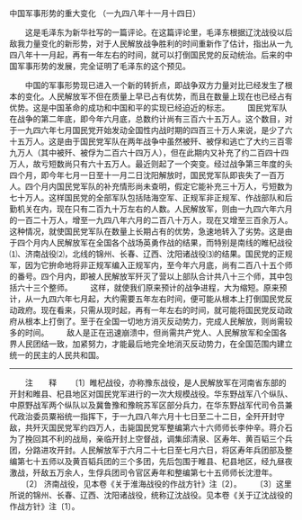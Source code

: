 中国军事形势的重大变化
（一九四八年十一月十四日）

　　这是毛泽东为新华社写的一篇评论。在这篇评论里，毛泽东根据辽沈战役以后敌我力量变化的新形势，对于人民解放战争胜利的时间重新作了估计，指出从一九四八年十一月起，再有一年左右的时间，就可以打倒国民党的反动统治。后来的中国军事形势的发展，完全证明了毛泽东的这个预见。 

　　中国的军事形势现已进入一个新的转折点，即战争双方力量对比已经发生了根本的变化。人民解放军不但在质量上早已占有优势，而且在数量上现在也已经占有优势。这是中国革命的成功和中国和平的实现已经迫近的标志。 
　　国民党军队在战争的第二年底，即今年六月底，总数约计尚有三百六十五万人。这个数目，对于一九四六年七月国民党开始发动全国性内战时期的四百三十万人来说，是少了六十五万人。这是由于国民党军队在两年战争中虽然被歼、被俘和逃亡了大约三百零九万人（其中被歼、被俘为二百六十四万人），但在此期内又补充了约二百四十四万人，故亏短数尚只有六十五万人。最近则起了一个突变。经过战争第三年度的头四个月，即今年七月一日至十一月二日沈阳解放时，国民党军队即丧失了一百万人。四个月内国民党军队的补充情形尚未查明，假定它能补充三十万人，亏短数为七十万人。这样国民党的全部军队包括陆海空军、正规军非正规军、作战部队和后勤机关在内，现在只有二百九十万左右的人数。人民解放军，则由一九四六年六月的一百二十万人，增至一九四八年六月的二百八十万人，现在又增至三百余万人。这种情况，就使国民党军队在数量上长期占有的优势，急速地转入了劣势。这是由于四个月内人民解放军在全国各个战场英勇作战的结果，而特别是南线的睢杞战役⑴、济南战役⑵，北线的锦州、长春、辽西、沈阳诸战役⑶的结果。国民党的正规军，因为它拚命地将非正规军编入正规军内，至今年六月底，尚有二百八十五个师的番号。四个月内，即被人民解放军歼灭了营以上部队合计共八十三个师，其中包括六十三个整师。 
　　这样，就使我们原来预计的战争进程，大为缩短。原来预计，从一九四六年七月起，大约需要五年左右时间，便可能从根本上打倒国民党反动政府。现在看来，只需从现时起，再有一年左右的时间，就可能将国民党反动政府从根本上打倒了。至于在全国一切地方消灭反动势力，完成人民解放，则尚需较多的时间。 
　　敌人是正在迅速崩溃中，但尚需共产党人、人民解放军和全国各界人民团结一致，加紧努力，才能最后地完全地消灭反动势力，在全国范围内建立统一的民主的人民共和国。 


------------------
　　注　　释 
　　〔1〕睢杞战役，亦称豫东战役，是人民解放军在河南省东部的开封和睢县、杞县地区对国民党军进行的一次大规模战役。华东野战军八个纵队、中原野战军两个纵队以及冀鲁豫和豫皖苏军区部分兵力，在华东野战军代司令员兼代政治委员粟裕统一指挥下，于一九四八年六月十七日至二十二日，全歼开封守敌，共歼灭国民党军约四万人，击毙国民党军整编第六十六师师长李仲辛。蒋介石为了挽回其不利的战局，亲临开封上空督战，调集邱清泉、区寿年、黄百韬三个兵团，分路进攻开封。人民解放军于六月二十七日至七月六日，将区寿年兵团部及整编第七十五师以及黄百韬兵团的三个多团，先后包围于睢县、杞县地区，经九昼夜激战，歼敌五万余人，生俘兵团司令官区寿年和整编第七十五师师长沈澄年。 
　　〔2〕 济南战役，见本卷《关于淮海战役的作战方针》注〔2〕。 
　　〔3〕这里所说的锦州、长春、辽西、沈阳诸战役，统称辽沈战役。见本卷《关于辽沈战役的作战方针》注〔1〕。 
